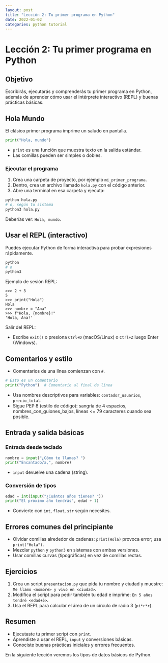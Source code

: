 ```yaml
---
layout: post
title: "Lección 2: Tu primer programa en Python"
date: 2022-01-02
categories: python tutorial
---
```


# Lección 2: Tu primer programa en Python

## Objetivo

Escribirás, ejecutarás y comprenderás tu primer programa en Python, además de aprender cómo usar el intérprete interactivo (REPL) y buenas prácticas básicas.

## Hola Mundo

El clásico primer programa imprime un saludo en pantalla.

```python
print("Hola, mundo")
```

- `print` es una función que muestra texto en la salida estándar.
- Las comillas pueden ser simples o dobles.

### Ejecutar el programa

1. Crea una carpeta de proyecto, por ejemplo `mi_primer_programa`.
2. Dentro, crea un archivo llamado `hola.py` con el código anterior.
3. Abre una terminal en esa carpeta y ejecuta:

```bash
python hola.py
# o, según tu sistema
python3 hola.py
```

Deberías ver: `Hola, mundo`.

## Usar el REPL (interactivo)

Puedes ejecutar Python de forma interactiva para probar expresiones rápidamente.

```bash
python
# o
python3
```

Ejemplo de sesión REPL:

```
>>> 2 + 3
5
>>> print("Hola")
Hola
>>> nombre = "Ana"
>>> f"Hola, {nombre}!"
'Hola, Ana!'
```

Salir del REPL:

- Escribe `exit()` o presiona `Ctrl+D` (macOS/Linux) o `Ctrl+Z` luego Enter (Windows).

## Comentarios y estilo

- Comentarios de una línea comienzan con `#`.

```python
# Esto es un comentario
print("Python")  # Comentario al final de línea
```

- Usa nombres descriptivos para variables: `contador_usuarios`, `precio_total`.
- Sigue PEP 8 (estilo de código): sangría de 4 espacios, nombres_con_guiones_bajos, líneas <= 79 caracteres cuando sea posible.

## Entrada y salida básicas

### Entrada desde teclado

```python
nombre = input("¿Cómo te llamas? ")
print("Encantado/a,", nombre)
```

- `input` devuelve una cadena (string).

### Conversión de tipos

```python
edad = int(input("¿Cuántos años tienes? "))
print("El próximo año tendrás", edad + 1)
```

- Convierte con `int`, `float`, `str` según necesites.

## Errores comunes del principiante

- Olvidar comillas alrededor de cadenas: `print(Hola)` provoca error; usa `print("Hola")`.
- Mezclar `python` y `python3` en sistemas con ambas versiones.
- Usar comillas curvas (tipográficas) en vez de comillas rectas.

## Ejercicios

1. Crea un script `presentacion.py` que pida tu nombre y ciudad y muestre: `Me llamo <nombre> y vivo en <ciudad>`.
2. Modifica el script para pedir también tu edad e imprime: `En 5 años tendré <edad+5>`.
3. Usa el REPL para calcular el área de un círculo de radio 3 (`pi*r*r`).

## Resumen

- Ejecutaste tu primer script con `print`.
- Aprendiste a usar el REPL, `input` y conversiones básicas.
- Conociste buenas prácticas iniciales y errores frecuentes.

En la siguiente lección veremos los tipos de datos básicos de Python.
